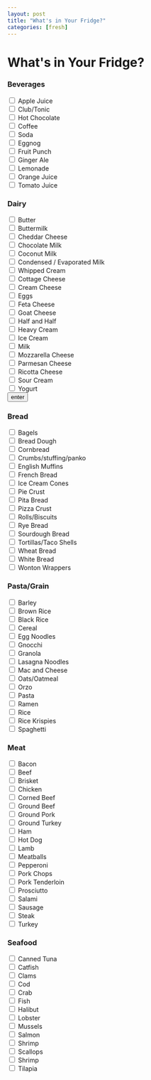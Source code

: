 ```yaml
---
layout: post
title: "What's in Your Fridge?"
categories: [fresh]
---
```

# What's in Your Fridge?

<html>
<body>

<h3>Beverages</h3>

<form action="/action_page.php">
  <input type="checkbox" id="b1">
  <label for="b1"> Apple Juice</label><br>
  <input type="checkbox" id="b2">
  <label for="b2"> Club/Tonic</label><br>
  <input type="checkbox" id="b3">
  <label for="b3"> Hot Chocolate</label><br>
  <input type="checkbox" id="b3">
  <label for="b4"> Coffee</label><br>
  <input type="checkbox" id="b4">
  <label for="b3"> Soda</label><br>
  <input type="checkbox" id="b3">
  <label for="b3"> Eggnog</label><br>
  <input type="checkbox" id="b3">
  <label for="b3"> Fruit Punch</label><br>
  <input type="checkbox" id="b3">
  <label for="b3"> Ginger Ale</label><br>
  <input type="checkbox" id="b3">
  <label for="b3"> Lemonade</label><br>
  <input type="checkbox" id="b3">
  <label for="b3"> Orange Juice</label><br>
  <input type="checkbox" id="b3">
  <label for="b3"> Tomato Juice</label><br>
</form>


<h3>Dairy</h3>

<form action="/action_page.php">
  <input type="checkbox" id="b1">
  <label for="b1"> Butter</label><br>
  <input type="checkbox" id="b2">
  <label for="b2"> Buttermilk</label><br>
  <input type="checkbox" id="b3">
  <label for="b3"> Cheddar Cheese</label><br>
  <input type="checkbox" id="b3">
  <label for="b4"> Chocolate Milk</label><br>
  <input type="checkbox" id="b4">
  <label for="b3"> Coconut Milk</label><br>
  <input type="checkbox" id="b3">
  <label for="b3"> Condensed / Evaporated Milk</label><br>
  <input type="checkbox" id="b3">
  <label for="b3"> Whipped Cream</label><br>
  <input type="checkbox" id="b3">
  <label for="b3"> Cottage Cheese</label><br>
  <input type="checkbox" id="b3">
  <label for="b3"> Cream Cheese</label><br>
  <input type="checkbox" id="b3">
  <label for="b3"> Eggs</label><br>
  <input type="checkbox" id="b3">
  <label for="b3"> Feta Cheese</label><br>
  <input type="checkbox" id="b3">
  <label for="b3"> Goat Cheese</label><br>
  <input type="checkbox" id="b3">
  <label for="b3"> Half and Half</label><br>
  <input type="checkbox" id="b3">
  <label for="b3"> Heavy Cream</label><br>
  <input type="checkbox" id="b3">
  <label for="b3"> Ice Cream</label><br>
  <input type="checkbox" id="b3">
  <label for="b3"> Milk</label><br>
  <input type="checkbox" id="b3">
  <label for="b3"> Mozzarella Cheese</label><br>
  <input type="checkbox" id="b3">
  <label for="b3"> Parmesan Cheese</label><br>
  <input type="checkbox" id="b3">
  <label for="b3"> Ricotta Cheese</label><br>
  <input type="checkbox" id="b3">
  <label for="b3"> Sour Cream</label><br>
  <input type="checkbox" id="b3">
  <label for="b3"> Yogurt</label><br>
  <input type="submit" value="enter">
</form>


<h3>Bread</h3>

<form action="/action_page.php">
  <input type="checkbox" id="b1">
  <label for="b1"> Bagels</label><br>
  <input type="checkbox" id="b2">
  <label for="b2"> Bread Dough</label><br>
  <input type="checkbox" id="b3">
  <label for="b3"> Cornbread</label><br>
  <input type="checkbox" id="b3">
  <label for="b4"> Crumbs/stuffing/panko</label><br>
  <input type="checkbox" id="b4">
  <label for="b3"> English Muffins</label><br>
  <input type="checkbox" id="b3">
  <label for="b3"> French Bread</label><br>
  <input type="checkbox" id="b3">
  <label for="b3"> Ice Cream Cones</label><br>
  <input type="checkbox" id="b3">
  <label for="b3"> Pie Crust</label><br>
  <input type="checkbox" id="b3">
  <label for="b3"> Pita Bread</label><br>
  <input type="checkbox" id="b3">
  <label for="b3"> Pizza Crust</label><br>
  <input type="checkbox" id="b3">
  <label for="b3"> Rolls/Biscuits</label><br>
  <input type="checkbox" id="b3">
  <label for="b3"> Rye Bread</label><br>
  <input type="checkbox" id="b3">
  <label for="b3"> Sourdough Bread</label><br>
  <input type="checkbox" id="b3">
  <label for="b3"> Tortillas/Taco Shells</label><br>
  <input type="checkbox" id="b3">
  <label for="b3"> Wheat Bread</label><br>
  <input type="checkbox" id="b3">
  <label for="b3"> White Bread</label><br>
  <input type="checkbox" id="b3">
  <label for="b3"> Wonton Wrappers</label><br>


  <h3>Pasta/Grain</h3>

<form action="/action_page.php">
  <input type="checkbox" id="b1">
  <label for="b1"> Barley</label><br>
  <input type="checkbox" id="b2">
  <label for="b2"> Brown Rice</label><br>
  <input type="checkbox" id="b3">
  <label for="b3"> Black Rice</label><br>
  <input type="checkbox" id="b3">
  <label for="b4"> Cereal</label><br>
  <input type="checkbox" id="b4">
  <label for="b3"> Egg Noodles</label><br>
  <input type="checkbox" id="b3">
  <label for="b3"> Gnocchi</label><br>
  <input type="checkbox" id="b3">
  <label for="b3"> Granola</label><br>
  <input type="checkbox" id="b3">
  <label for="b3"> Lasagna Noodles</label><br>
  <input type="checkbox" id="b3">
  <label for="b3"> Mac and Cheese</label><br>
  <input type="checkbox" id="b3">
  <label for="b3"> Oats/Oatmeal</label><br>
  <input type="checkbox" id="b3">
  <label for="b3"> Orzo</label><br>
  <input type="checkbox" id="b3">
  <label for="b3"> Pasta</label><br>
  <input type="checkbox" id="b3">
  <label for="b3"> Ramen</label><br>
  <input type="checkbox" id="b3">
  <label for="b3"> Rice</label><br>
  <input type="checkbox" id="b3">
  <label for="b3"> Rice Krispies</label><br>
  <input type="checkbox" id="b3">
  <label for="b3"> Spaghetti</label><br>


  <h3>Meat</h3>

<form action="/action_page.php">
  <input type="checkbox" id="b1">
  <label for="b1"> Bacon</label><br>
  <input type="checkbox" id="b2">
  <label for="b2"> Beef</label><br>
  <input type="checkbox" id="b3">
  <label for="b3"> Brisket</label><br>
  <input type="checkbox" id="b3">
  <label for="b4"> Chicken</label><br>
  <input type="checkbox" id="b4">
  <label for="b3"> Corned Beef</label><br>
  <input type="checkbox" id="b3">
  <label for="b3"> Ground Beef</label><br>
  <input type="checkbox" id="b3">
  <label for="b3"> Ground Pork</label><br>
  <input type="checkbox" id="b3">
  <label for="b3"> Ground Turkey</label><br>
  <input type="checkbox" id="b3">
  <label for="b3"> Ham</label><br>
  <input type="checkbox" id="b3">
  <label for="b3"> Hot Dog</label><br>
  <input type="checkbox" id="b3">
  <label for="b3"> Lamb</label><br>
  <input type="checkbox" id="b3">
  <label for="b3"> Meatballs</label><br>
  <input type="checkbox" id="b3">
  <label for="b3"> Pepperoni</label><br>
  <input type="checkbox" id="b3">
  <label for="b3"> Pork Chops</label><br>
  <input type="checkbox" id="b3">
  <label for="b3"> Pork Tenderloin</label><br>
  <input type="checkbox" id="b3">
  <label for="b3"> Prosciutto</label><br>
  <input type="checkbox" id="b3">
  <label for="b3"> Salami</label><br>
  <input type="checkbox" id="b3">
  <label for="b3"> Sausage</label><br>
  <input type="checkbox" id="b3">
  <label for="b3"> Steak</label><br>
  <input type="checkbox" id="b3">
  <label for="b3"> Turkey</label><br>


  <h3>Seafood</h3>

<form action="/action_page.php">
  <input type="checkbox" id="b1">
  <label for="b1"> Canned Tuna</label><br>
  <input type="checkbox" id="b2">
  <label for="b2"> Catfish</label><br>
  <input type="checkbox" id="b3">
  <label for="b3"> Clams</label><br>
  <input type="checkbox" id="b3">
  <label for="b4"> Cod</label><br>
  <input type="checkbox" id="b4">
  <label for="b3"> Crab</label><br>
  <input type="checkbox" id="b3">
  <label for="b3"> Fish</label><br>
  <input type="checkbox" id="b3">
  <label for="b3"> Halibut</label><br>
  <input type="checkbox" id="b3">
  <label for="b3"> Lobster</label><br>
  <input type="checkbox" id="b3">
  <label for="b3"> Mussels</label><br>
  <input type="checkbox" id="b3">
  <label for="b3"> Salmon</label><br>
  <input type="checkbox" id="b3">
  <label for="b3"> Shrimp</label><br>
  <input type="checkbox" id="b3">
  <label for="b3"> Scallops</label><br>
  <input type="checkbox" id="b3">
  <label for="b3"> Shrimp</label><br>
  <input type="checkbox" id="b3">
  <label for="b3"> Tilapia</label><br>


</body>
</html>


